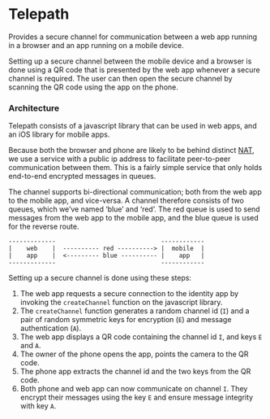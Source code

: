 Telepath
========

Provides a secure channel for communication between a web app running in a browser and an app running on a mobile device.

Setting up a secure channel between the mobile device and a browser is done using a QR code that is presented by the web app whenever a secure channel is required. The user can then open the secure channel by scanning the QR code using the app on the phone.

### Architecture

Telepath consists of a javascript library that can be used in web apps, and an iOS library for mobile apps.

Because both the browser and phone are likely to be behind distinct [NAT][1], we use a service with a public ip address to facilitate peer-to-peer communication between them. This is a fairly simple service that only holds end-to-end encrypted messages in queues.

The channel supports bi-directional communication; both from the web app to the mobile app, and vice-versa. A channel therefore consists of two queues, which we’ve named ‘blue’ and ‘red’. The red queue is used to send messages from the web app to the mobile app, and the blue queue is used for the reverse route.

    -------------                             ------------
    |    web    |  ---------- red ----------> |  mobile  |
    |    app    |  <--------- blue ---------- |    app   |
    -------------                             ------------

Setting up a secure channel is done using these steps:

1.  The web app requests a secure connection to the identity app by invoking the `createChannel` function on the javascript library.
2.  The `createChannel` function generates a random channel id (`I`) and a pair of random symmetric keys for encryption (`E`) and message authentication (`A`).
3.  The web app displays a QR code containing the channel id `I`, and keys `E` and `A`.
4.  The owner of the phone opens the app, points the camera to the QR code.
5.  The phone app extracts the channel id and the two keys from the QR code.
6.  Both phone and web app can now communicate on channel `I`. They encrypt their messages using the key `E` and ensure message integrity with key `A`.

[1]: https://en.wikipedia.org/wiki/Network_address_translation

